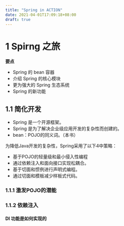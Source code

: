 ```yaml
---
title: "Spring in ACTION"
date: 2021-04-01T17:09:18+08:00
draft: true
---
```


# 1 Spirng 之旅

**要点**
- Spring 的 bean 容器
- 介绍 Spring 的核心模块
- 更为强大的 Spring 生态系统
- Spring 的新功能

## 1.1 简化开发
- Spring 是一个开源框架。
- Spring 是为了解决企业级应用开发的复杂性而创建的。
- bean：POJO的同义词。（本书）

为降低Java开发的复杂性，Spring采用了以下4中策略：
- 基于POJO的轻量级和最小侵入性编程
- 通过依赖注入和面向接口实现松耦合。
- 基于切面和惯例进行声明式编程。
- 通过切面和模板减少样板式代码。

### 1.1.1 激发POJO的潜能

### 1.1.2 依赖注入

#### DI 功能是如何实现的

